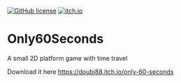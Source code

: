 [![GitHub license](https://img.shields.io/github/license/Doubi88/Only60Seconds)](https://github.com/Doubi88/Only60Seconds/blob/master/LICENSE)
[![itch.io](https://img.shields.io/badge/itch.io-windows%20%7C%20Linux%20%7C%20MacOS-lightgrey)](https://doubi88.itch.io/only-60-seconds)
# Only60Seconds
A small 2D platform game with time travel

Download it here 
https://doubi88.itch.io/only-60-seconds

